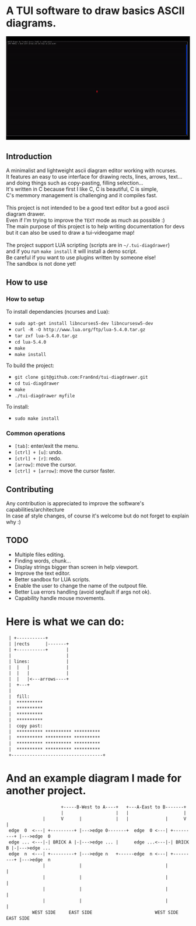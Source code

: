 # A TUI software to draw basics ASCII diagrams.
![alt text](showcase.gif)

## Introduction

A minimalist and lightweight ascii diagram editor working with ncurses.<br>
It features an easy to use interface for drawing rects, lines, arrows, text...<br>
and doing things such as copy-pasting, filling selection...<br>
It's written in C because first I like C, C is beautiful, C is simple,<br>
C's memmory management is challenging and it compiles fast.<br>
<br>
This project is not intended to be a good text editor but a good ascii diagram drawer.<br>
Even if I'm trying to improve the `TEXT` mode as much as possible :)<br>
The main purpose of this project is to help writing documentation for devs<br>
but it can also be used to draw a tui-videogame map!<br>
<br>
The project support LUA scripting (scripts are in `~/.tui-diagdrawer`)<br>
and if you run `make install` it will install a demo script.<br>
Be careful if you want to use plugins written by someone else!<br>
The sandbox is not done yet!<br>

## How to use

### How to setup

To install dependancies (ncurses and Lua):

* `sudo apt-get install libncurses5-dev libncursesw5-dev`
* `curl -R -O http://www.lua.org/ftp/lua-5.4.0.tar.gz`
* `tar zxf lua-5.4.0.tar.gz`
* `cd lua-5.4.0`
* `make`
* `make install`


To build the project:

* `git clone git@github.com:Fran6nd/tui-diagdrawer.git`
* `cd tui-diagdrawer`
* `make`
* `./tui-diagdrawer myfile`

To install:

* `sudo make install`

### Common operations

* `[tab]`: enter/exit the menu.
* `[ctrl] + [u]`: undo.
* `[ctrl] + [r]`: redo.
* `[arrow]`: move the cursor.
* `[ctrl] + [arrow]`: move the cursor faster.

## Contributing

Any contribution is appreciated to improve the software's capabilities/architecture<br>
In case af style changes, of course it's welcome but do not forget to explain why :)<br>

## TODO

* Multiple files editing.
* Finding words, chunk...
* Display strings bigger than screen in help viewport.
* Improve the text editor.
* Better sandbox for LUA scripts.
* Enable the user to change the name of the outpout file.
* Better Lua errors handling (avoid segfault if args not ok).
* Capability handle mouse movements.

# Here is what we can do:

```
 | +-----------+
 | |rects      |-------+
 | +-----------+       |
 |                     |
 | lines:              |
 |  |   |              |
 |  |   |              |
 |  |   |<---arrows----+
 |  +---+
 |
 |  fill:
 |  **********
 |  **********
 |  **********
 |  **********
 |  copy past:
 |  ********** ********** **********
 |  ********** ********** **********
 |  ********** ********** **********
 |  ********** ********** **********
 +-----------------------------------+
 ```

 # And an example diagram I made for another project.

 ```
                      +-----B-West to A----+   +---A-East to B-------+
                      |                    |   |                     |
               |      V      |             |   |              |      V      | 
  edge  0  <---| +---------+ |--->edge 0-------+  edge  0 <---| +---------+ |--->edge  0
  edge ... <---|-| BRICK A |-|--->edge ... |      edge ...<---|-| BRICK B |-|--->edge ...
  edge  n  <---| +---------+ |--->edge n   +------edge  n <---| +---------+ |--->edge  n
               |             |                                |             |
               |             |                                |             |
               |             |                                |             |
               |             |                                |             |
           WEST SIDE     EAST SIDE                        WEST SIDE     EAST SIDE
```
